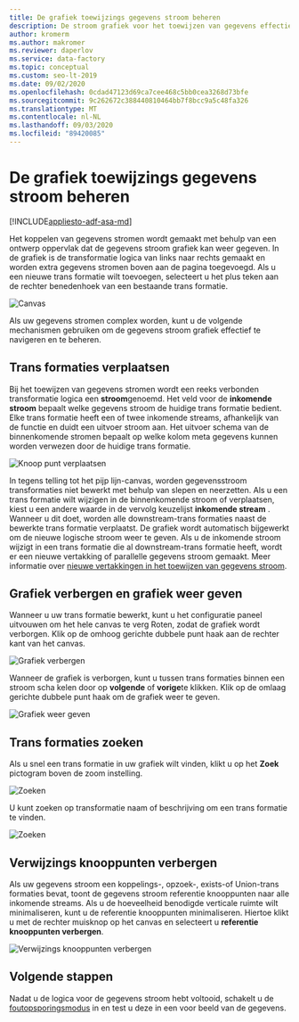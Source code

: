 ```yaml
---
title: De grafiek toewijzings gegevens stroom beheren
description: De stroom grafiek voor het toewijzen van gegevens effectief beheren en bewerken
author: kromerm
ms.author: makromer
ms.reviewer: daperlov
ms.service: data-factory
ms.topic: conceptual
ms.custom: seo-lt-2019
ms.date: 09/02/2020
ms.openlocfilehash: 0cdad47123d69ca7cee468c5bb0cea3268d73bfe
ms.sourcegitcommit: 9c262672c388440810464bb7f8bcc9a5c48fa326
ms.translationtype: MT
ms.contentlocale: nl-NL
ms.lasthandoff: 09/03/2020
ms.locfileid: "89420085"
---
```

# <a name="managing-the-mapping-data-flow-graph"></a>De grafiek toewijzings gegevens stroom beheren

[!INCLUDE[appliesto-adf-asa-md](includes/appliesto-adf-asa-md.md)]

Het koppelen van gegevens stromen wordt gemaakt met behulp van een ontwerp oppervlak dat de gegevens stroom grafiek kan weer gegeven. In de grafiek is de transformatie logica van links naar rechts gemaakt en worden extra gegevens stromen boven aan de pagina toegevoegd. Als u een nieuwe trans formatie wilt toevoegen, selecteert u het plus teken aan de rechter benedenhoek van een bestaande trans formatie.

![Canvas](media/data-flow/canvas2.png "Canvas")

Als uw gegevens stromen complex worden, kunt u de volgende mechanismen gebruiken om de gegevens stroom grafiek effectief te navigeren en te beheren. 

## <a name="moving-transformations"></a>Trans formaties verplaatsen

Bij het toewijzen van gegevens stromen wordt een reeks verbonden transformatie logica een **stroom**genoemd. Het veld voor de **inkomende stroom** bepaalt welke gegevens stroom de huidige trans formatie bedient. Elke trans formatie heeft een of twee inkomende streams, afhankelijk van de functie en duidt een uitvoer stroom aan. Het uitvoer schema van de binnenkomende stromen bepaalt op welke kolom meta gegevens kunnen worden verwezen door de huidige trans formatie.

![Knoop punt verplaatsen](media/data-flow/move-nodes.png "knoop punt verplaatsen")

In tegens telling tot het pijp lijn-canvas, worden gegevensstroom transformaties niet bewerkt met behulp van slepen en neerzetten. Als u een trans formatie wilt wijzigen in de binnenkomende stroom of verplaatsen, kiest u een andere waarde in de vervolg keuzelijst **inkomende stream** . Wanneer u dit doet, worden alle downstream-trans formaties naast de bewerkte trans formatie verplaatst. De grafiek wordt automatisch bijgewerkt om de nieuwe logische stroom weer te geven. Als u de inkomende stroom wijzigt in een trans formatie die al downstream-trans formatie heeft, wordt er een nieuwe vertakking of parallelle gegevens stroom gemaakt. Meer informatie over [nieuwe vertakkingen in het toewijzen van gegevens stroom](data-flow-new-branch.md).

## <a name="hide-graph-and-show-graph"></a>Grafiek verbergen en grafiek weer geven

Wanneer u uw trans formatie bewerkt, kunt u het configuratie paneel uitvouwen om het hele canvas te verg Roten, zodat de grafiek wordt verborgen. Klik op de omhoog gerichte dubbele punt haak aan de rechter kant van het canvas.

![Grafiek verbergen](media/data-flow/hide-graph.png "grafiek verbergen")

Wanneer de grafiek is verborgen, kunt u tussen trans formaties binnen een stroom scha kelen door op **volgende** of **vorige**te klikken. Klik op de omlaag gerichte dubbele punt haak om de grafiek weer te geven.

![Grafiek weer geven](media/data-flow/show-graph.png "grafiek weer geven")

## <a name="searching-for-transformations"></a>Trans formaties zoeken

Als u snel een trans formatie in uw grafiek wilt vinden, klikt u op het **Zoek** pictogram boven de zoom instelling.

![Zoeken](media/data-flow/search-1.png "Zoeken in grafiek")

U kunt zoeken op transformatie naam of beschrijving om een trans formatie te vinden.

![Zoeken](media/data-flow/search-2.png "Zoeken in grafiek")

## <a name="hide-reference-nodes"></a>Verwijzings knooppunten verbergen

Als uw gegevens stroom een koppelings-, opzoek-, exists-of Union-trans formaties bevat, toont de gegevens stroom referentie knooppunten naar alle inkomende streams. Als u de hoeveelheid benodigde verticale ruimte wilt minimaliseren, kunt u de referentie knooppunten minimaliseren. Hiertoe klikt u met de rechter muisknop op het canvas en selecteert u **referentie knooppunten verbergen**.

![Verwijzings knooppunten verbergen](media/data-flow/hide-reference-nodes.png "Verwijzings knooppunten verbergen")

## <a name="next-steps"></a>Volgende stappen

Nadat u de logica voor de gegevens stroom hebt voltooid, schakelt u de [foutopsporingsmodus](concepts-data-flow-debug-mode.md) in en test u deze in een voor beeld van de gegevens.
